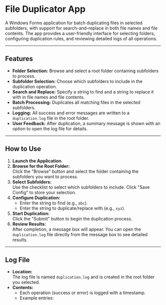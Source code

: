 # File Duplicator App

A Windows Forms application for batch duplicating files in selected subfolders, with support for search-and-replace in both file names and file contents. The app provides a user-friendly interface for selecting folders, configuring duplication rules, and reviewing detailed logs of all operations.

---

## Features

- **Folder Selection:** Browse and select a root folder containing subfolders to process.
- **Subfolder Selection:** Choose which subfolders to include in the duplication operation.
- **Search and Replace:** Specify a string to find and a string to replace it with in file names and file contents.
- **Batch Processing:** Duplicates all matching files in the selected subfolders.
- **Logging:** All success and error messages are written to a `duplication.log` file in the root folder.
- **User Feedback:** After duplication, a summary message is shown with an option to open the log file for details.

---

## How to Use

1. **Launch the Application.**
2. **Browse for the Root Folder:**  
   Click the "Browse" button and select the folder containing the subfolders you want to process.
3. **Select Subfolders:**  
   Use the checklist to select which subfolders to include. Click "Save Config" to store your selection.
4. **Configure Duplication:**
   - Enter the string to find (e.g., `abc`).
   - Enter the string to duplicate/replace with (e.g., `xyz`).
5. **Start Duplication:**  
   Click the "Submit" button to begin the duplication process.
6. **Review Results:**  
   After completion, a message box will appear. You can open the `duplication.log` file directly from the message box to see detailed results.

---

## Log File

- **Location:**  
  The log file is named `duplication.log` and is created in the root folder you selected.
- **Contents:**  
  - Each operation (success or error) is logged with a timestamp.
  - Example entries:
    
